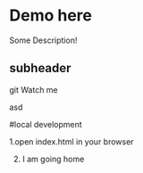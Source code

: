 # Demo here

Some Description!

## subheader
git
Watch me

asd

#local development

1.open index.html in your browser

2. I am going home